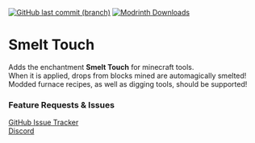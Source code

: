 [![GitHub last commit (branch)](https://img.shields.io/github/last-commit/SchitzPseudonym/SmeltTouch/master?style=for-the-badge&logo=github&logoColor=%23181717&label=Github)](https://github.com/SchitzPseudonym/SmeltTouch)
[![Modrinth Downloads](https://img.shields.io/modrinth/dt/GMrbfjiJ?style=for-the-badge&logo=modrinth&logoColor=%2300AF5C&label=Modrinth)](https://modrinth.com/project/smelt-touch)
# Smelt Touch

Adds the enchantment **Smelt Touch** for minecraft tools.<br>
When it is applied, drops from blocks mined are automagically smelted!<br>
Modded furnace recipes, as well as digging tools, should be supported!<br>

### Feature Requests & Issues
[GitHub Issue Tracker](https://github.com/BananaPuppy/VariantFurnaces/issues/new/choose)<br>
[Discord](https://discord.gg/rWkXF7pbmG)
